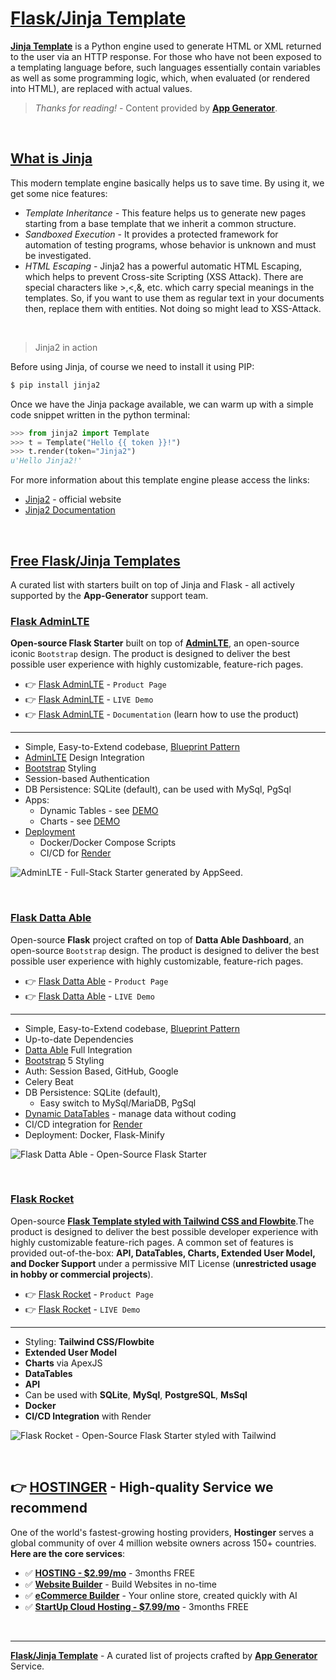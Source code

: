 # [Flask/Jinja Template](https://app-generator.dev/product/?search=flask)

**[Jinja Template](https://app-generator.dev/product/?search=flask)** is a Python engine used to generate HTML or XML returned to the user via an HTTP response. For those who have not been exposed to a templating language before, such languages essentially contain variables as well as some programming logic, which, when evaluated (or rendered into HTML), are replaced with actual values. 

> *Thanks for reading!* - Content provided by **[App Generator](https://app-generator.dev/)**.

<br />

## [What is Jinja](https://app-generator.dev/docs/technologies/flask/jinja-templates.html)

This modern template engine basically helps us to save time. By using it, we get some nice features:

- *Template Inheritance* - This feature helps us to generate new pages starting from a base template that we inherit a common structure.
- *Sandboxed Execution* - It provides a protected framework for automation of testing programs, whose behavior is unknown and must be investigated.
- *HTML Escaping* - Jinja2 has a powerful automatic HTML Escaping, which helps to prevent Cross-site Scripting (XSS Attack). There are special characters like >,<,&, etc. which carry special meanings in the templates. So, if you want to use them as regular text in your documents then, replace them with entities. Not doing so might lead to XSS-Attack.

<br />

> Jinja2 in action

Before using Jinja, of course we need to install it using PIP:

```bash
$ pip install jinja2
```

Once we have the Jinja package available, we can warm up with a simple code snippet written in the python terminal:

```python
>>> from jinja2 import Template
>>> t = Template("Hello {{ token }}!")
>>> t.render(token="Jinja2")
u'Hello Jinja2!'
```

For more information about this template engine please access the links:

- [Jinja2](https://palletsprojects.com/p/jinja/) - official website
- [Jinja2 Documentation](https://jinja.palletsprojects.com/en/2.11.x/)

<br />

## [Free Flask/Jinja Templates]()

A curated list with starters built on top of Jinja and Flask - all actively supported by the **App-Generator** support team. 

### [Flask AdminLTE](https://app-generator.dev/product/adminlte/flask/)

**Open-source Flask Starter** built on top of **[AdminLTE](https://app-generator.dev/product/adminlte/)**, an open-source iconic `Bootstrap` design.
The product is designed to deliver the best possible user experience with highly customizable, feature-rich pages. 

- 👉 [Flask AdminLTE](https://app-generator.dev/product/adminlte/flask/) - `Product Page`
- 👉 [Flask AdminLTE](https://flask-adminlte-demo.onrender.com/) - `LIVE Demo` 
- 👉 [Flask AdminLTE](https://app-generator.dev/docs/products/flask/adminlte/index.html) - `Documentation` (learn how to use the product) 

---

- Simple, Easy-to-Extend codebase, [Blueprint Pattern](https://app-generator.dev/blog/flask-blueprints-a-developers-guide/)
- [AdminLTE](https://app-generator.dev/product/adminlte/) Design Integration 
- [Bootstrap](https://app-generator.dev/docs/templates/bootstrap/index.html) Styling
- Session-based Authentication
- DB Persistence: SQLite (default), can be used with MySql, PgSql
- Apps:
  - Dynamic Tables - see [DEMO](https://flask-adminlte-demo.onrender.com/dynamic-dt/products)
  - Charts - see [DEMO](https://flask-adminlte-demo.onrender.com/charts)
- [Deployment](https://app-generator.dev/docs/deployment.html)
  - Docker/Docker Compose Scripts 
  - CI/CD for [Render](https://app-generator.dev/docs/deployment/render/index.html)

![AdminLTE - Full-Stack Starter generated by AppSeed.](https://user-images.githubusercontent.com/51070104/168842202-9b80a957-a375-4e6d-8247-2cc459267a86.png)
 
<br />

### [Flask Datta Able](https://app-generator.dev/product/datta-able/flask/)

Open-source **Flask** project crafted on top of **Datta Able Dashboard**, an open-source `Bootstrap` design.
The product is designed to deliver the best possible user experience with highly customizable, feature-rich pages. 

- 👉 [Flask Datta Able](https://app-generator.dev/product/datta-able/flask/) - `Product Page`
- 👉 [Flask Datta Able](https://flask-datta-demo.onrender.com) - `LIVE Demo` 

---

- Simple, Easy-to-Extend codebase, [Blueprint Pattern](https://app-generator.dev/blog/flask-blueprints-a-developers-guide/)
- Up-to-date Dependencies
- [Datta Able](https://app-generator.dev/docs/templates/bootstrap/datta-able.html) Full Integration
- [Bootstrap](https://app-generator.dev/docs/templates/bootstrap/index.html) 5 Styling
- Auth: Session Based, GitHub, Google
- Celery Beat 
- DB Persistence: SQLite (default), 
  - Easy switch to MySql/MariaDB, PgSql
- [Dynamic DataTables](https://flask-datta-demo.onrender.com/dynamic-dt) - manage data without coding
- CI/CD integration for [Render](https://app-generator.dev/docs/deployment/render/index.html)
- Deployment: Docker, Flask-Minify

![Flask Datta Able - Open-Source Flask Starter](https://user-images.githubusercontent.com/51070104/176118649-7233ffbc-6118-4f56-8cda-baa81d256877.png)

<br />

### [Flask Rocket](https://app-generator.dev/product/rocket/flask/)

Open-source **[Flask Template styled with Tailwind CSS and Flowbite](https://app-generator.dev/product/rocket/flask/)**.The product is designed to deliver the best possible developer experience with highly customizable feature-rich pages. 
A common set of features is provided out-of-the-box: **API, DataTables, Charts, Extended User Model, and Docker Support** under a permissive MIT License (**unrestricted usage in hobby or commercial projects**).

- 👉 [Flask Rocket](https://app-generator.dev/product/rocket/flask/) - `Product Page`
- 👉 [Flask Rocket](https://rocket-flask.onrender.com) - `LIVE Demo` 

---

- Styling: **Tailwind CSS/Flowbite**
- **Extended User Model**
- **Charts** via ApexJS
- **DataTables** 
- **API**
- Can be used with **SQLite**, **MySql**, **PostgreSQL**, **MsSql**
- **Docker**
- **CI/CD Integration** with Render 

 ![Flask Rocket - Open-Source Flask Starter styled with Tailwind](https://github.com/user-attachments/assets/d7527d5e-046c-4679-8f72-525290a5edd5)
 
<br />

## 👉 [HOSTINGER](https://www.hostg.xyz/aff_c?offer_id=6&aff_id=207452) - High-quality Service we recommend

One of the world's fastest-growing hosting providers, **Hostinger** serves a global community of over 4 million website owners across 150+ countries. 
**Here are the core services**:

- ✅ **[HOSTING - $2.99/mo](https://www.hostg.xyz/aff_c?offer_id=6&aff_id=207452)** - 3months FREE
- ✅ **[Website Builder](https://www.hostg.xyz/aff_c?offer_id=6&aff_id=207452&url_id=2949)** - Build Websites in no-time
- ✅ **[eCommerce Builder](https://www.hostg.xyz/aff_c?offer_id=6&aff_id=207452&url_id=4140)** - Your online store, created quickly with AI
- ✅ **[StartUp Cloud Hosting - $7.99/mo](https://www.hostg.xyz/aff_c?offer_id=6&aff_id=207452&url_id=17)** - 3months FREE

<br />

---
**[Flask/Jinja Template](https://app-generator.dev/product/?search=flask)** - A curated list of projects crafted by **[App Generator](https://app-generator.dev/)** Service. 

